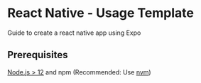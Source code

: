 # React Native - Usage Template

Guide to create a react native app using Expo

## Prerequisites
[Node.js > 12](https://nodejs.org) and npm (Recommended: Use [nvm](https://github.com/nvm-sh/nvm))
